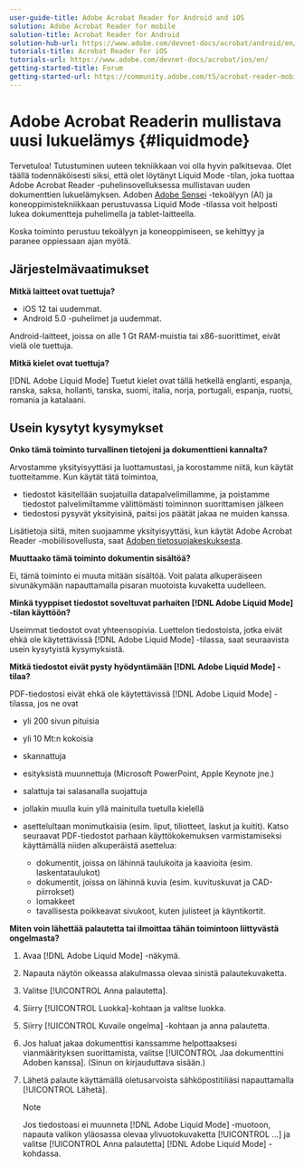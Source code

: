 ```yaml
---
user-guide-title: Adobe Acrobat Reader for Android and iOS
solution: Adobe Acrobat Reader for mobile
solution-title: Acrobat Reader for Android
solution-hub-url: https://www.adobe.com/devnet-docs/acrobat/android/en/
tutorials-title: Acrobat Reader for iOS
tutorials-url: https://www.adobe.com/devnet-docs/acrobat/ios/en/
getting-started-title: Forum
getting-started-url: https://community.adobe.com/t5/acrobat-reader-mobile/bd-p/acrobat-reader-mobile?page=1&sort=latest_replies&filter=all
---
```


# Adobe Acrobat Readerin mullistava uusi lukuelämys {#liquidmode}

Tervetuloa! Tutustuminen uuteen tekniikkaan voi olla hyvin palkitsevaa. Olet täällä todennäköisesti siksi, että olet löytänyt Liquid Mode -tilan, joka tuottaa Adobe Acrobat Reader -puhelinsovelluksessa mullistavan uuden dokumenttien lukuelämyksen. Adoben [Adobe Sensei](https://www.adobe.com/fi/sensei.html) -tekoälyyn (AI) ja koneoppimistekniikkaan perustuvassa Liquid Mode -tilassa voit helposti lukea dokumentteja puhelimella ja tablet-laitteella.

Koska toiminto perustuu tekoälyyn ja koneoppimiseen, se kehittyy ja paranee oppiessaan ajan myötä.

## Järjestelmävaatimukset

**Mitkä laitteet ovat tuettuja?**

* iOS 12 tai uudemmat.
* Android 5.0 -puhelimet ja uudemmat. 

Android-laitteet, joissa on alle 1 Gt RAM-muistia tai x86-suorittimet, eivät vielä ole tuettuja.

**Mitkä kielet ovat tuettuja?**

[!DNL Adobe Liquid Mode] Tuetut kielet ovat tällä hetkellä englanti, espanja, ranska, saksa, hollanti, tanska, suomi, italia, norja, portugali, espanja, ruotsi, romania ja katalaani.

## Usein kysytyt kysymykset

**Onko tämä toiminto turvallinen tietojeni ja dokumenttieni kannalta?**

Arvostamme yksityisyyttäsi ja luottamustasi, ja korostamme niitä, kun käytät tuotteitamme. Kun käytät tätä toimintoa,

* tiedostot käsitellään suojatuilla datapalvelimillamme, ja poistamme tiedostot palvelimiltamme välittömästi toiminnon suorittamisen jälkeen
* tiedostosi pysyvät yksityisinä, paitsi jos päätät jakaa ne muiden kanssa.

Lisätietoja siitä, miten suojaamme yksityisyyttäsi, kun käytät Adobe Acrobat Reader -mobiilisovellusta, saat [Adoben tietosuojakeskuksesta](https://www.adobe.com/fi/privacy.html).

**Muuttaako tämä toiminto dokumentin sisältöä?**

Ei, tämä toiminto ei muuta mitään sisältöä. Voit palata alkuperäiseen sivunäkymään napauttamalla pisaran muotoista kuvaketta uudelleen.

**Minkä tyyppiset tiedostot soveltuvat parhaiten [!DNL Adobe Liquid Mode] -tilan käyttöön?**

Useimmat tiedostot ovat yhteensopivia. Luettelon tiedostoista, jotka eivät ehkä ole käytettävissä [!DNL Adobe Liquid Mode] -tilassa, saat seuraavista usein kysytyistä kysymyksistä. 

**Mitkä tiedostot eivät pysty hyödyntämään [!DNL Adobe Liquid Mode] -tilaa?**

PDF-tiedostosi eivät ehkä ole käytettävissä [!DNL Adobe Liquid Mode] -tilassa, jos ne ovat

* yli 200 sivun pituisia
* yli 10 Mt:n kokoisia
* skannattuja
* esityksistä muunnettuja (Microsoft PowerPoint, Apple Keynote jne.)
* salattuja tai salasanalla suojattuja
* jollakin muulla kuin yllä mainitulla tuetulla kielellä
* asettelultaan monimutkaisia (esim. liput, tiliotteet, laskut ja kuitit). Katso seuraavat PDF-tiedostot parhaan käyttökokemuksen varmistamiseksi käyttämällä niiden alkuperäistä asettelua:

    * dokumentit, joissa on lähinnä taulukoita ja kaavioita (esim. laskentataulukot)
    * dokumentit, joissa on lähinnä kuvia (esim. kuvituskuvat ja CAD-piirrokset)
    * lomakkeet
    * tavallisesta poikkeavat sivukoot, kuten julisteet ja käyntikortit.

**Miten voin lähettää palautetta tai ilmoittaa tähän toimintoon liittyvästä ongelmasta?**

1. Avaa [!DNL Adobe Liquid Mode] -näkymä.
1. Napauta näytön oikeassa alakulmassa olevaa sinistä palautekuvaketta.
1. Valitse [!UICONTROL Anna palautetta].
1. Siirry [!UICONTROL Luokka]-kohtaan ja valitse luokka.
1. Siirry [!UICONTROL Kuvaile ongelma] -kohtaan ja anna palautetta.
1. Jos haluat jakaa dokumenttisi kanssamme helpottaaksesi vianmäärityksen suorittamista, valitse [!UICONTROL Jaa dokumenttini Adoben kanssa]. (Sinun on kirjauduttava sisään.)
1. Lähetä palaute käyttämällä oletusarvoista sähköpostitiliäsi napauttamalla [!UICONTROL Lähetä].

   >[!NOTE]
   >
   >Jos tiedostoasi ei muunneta [!DNL Adobe Liquid Mode] -muotoon, napauta valikon yläosassa olevaa ylivuotokuvaketta [!UICONTROL ...] ja valitse [!UICONTROL Anna palautetta] [!DNL Adobe Liquid Mode] -kohdassa.
